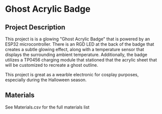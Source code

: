 # Ghost Acrylic Badge

## Project Description
This project is is a glowing "Ghost Acrylic Badge" that is powered by an ESP32 microcontroller. There is an RGD LED at the back of the badge that creates a subtle glowing effect, along with a temperature sensor that displays the surrounding ambient temperature. Additionally, the badge utilizes a TP0456 charging module that stationed that the acrylic sheet that will be customized to recreate a ghost outline.

This project is great as a wearble electronic for cosplay purposes, especially during the Halloween season.

## Materials
See Materials.csv for the full materials list

